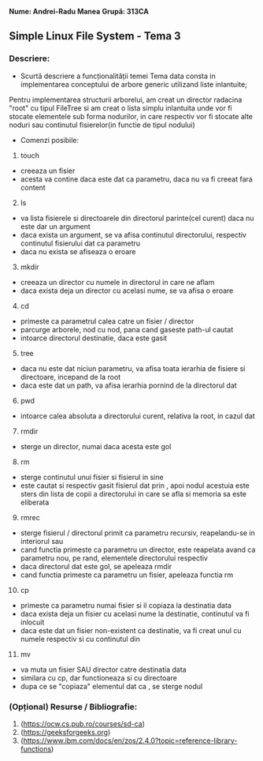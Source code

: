 **Nume: Andrei-Radu Manea**
**Grupă: 313CA**

## Simple Linux File System - Tema 3

### Descriere:

* Scurtă descriere a funcționalității temei
Tema data consta in implementarea conceptului de arbore generic utilizand liste inlantuite;

Pentru implementarea structurii arborelui, am creat un director 
radacina "root" cu tipul FileTree si am creat o lista simplu inlantuita
unde vor fi stocate elementele sub forma nodurilor, in care respectiv 
vor fi stocate alte noduri sau continutul fisierelor(in functie de tipul nodului)

* Comenzi posibile:

1. touch <filename> <filecontent>
 - creeaza un fisier
 - acesta va contine <filecontent> daca este dat ca parametru, daca nu va fi creeat fara content

2. ls <arg>
 - va lista fisierele si directoarele din directorul parinte(cel curent) daca nu este dar un argument
 - daca exista un argument, se va afisa continutul directorului, respectiv continutul fisierului dat ca parametru
 - daca nu exista <arg> se afiseaza o eroare

3. mkdir <dirname>
 - creeaza un director cu numele <dirname> in directorul in care ne aflam
 - daca exista deja un director cu acelasi nume, se va afisa o eroare

4. cd <path>
 - primeste ca parametrul calea catre un fisier / director
 - parcurge arborele, nod cu nod, pana cand gaseste path-ul cautat
 - intoarce directorul destinatie, daca este gasit

5. tree <path>
 - daca nu este dat niciun parametru, va afisa toata ierarhia de fisiere si directoare, incepand de la root
 - daca este dat un path, va afisa ierarhia pornind de la directorul dat

6. pwd
 - intoarce calea absoluta a directorului curent, relativa la root, in cazul dat

7. rmdir <dirname>
 - sterge un director, numai daca acesta este gol

8. rm <filename>
 - sterge continutul unui fisier si fisierul in sine
 - este cautat si respectiv gasit fisierul dat prin <filename>, apoi nodul acestuia este sters din lista de copii a directorului in care se afla si memoria sa este eliberata

9. rmrec <resourcename>
 - sterge fisierul / directorul primit ca parametru recursiv, reapelandu-se in interiorul sau
 - cand functia primeste ca parametru un director, este reapelata avand ca parametru nou, pe rand, elementele directorului respectiv
 - daca directorul dat este gol, se apeleaza rmdir
 - cand functia primeste ca parametru un fisier, apeleaza functia rm

10. cp <source> <destination>
 - primeste ca parametru numai fisier si il copiaza la destinatia data
 - daca exista deja un fisier cu acelasi nume la destinatie, continutul va fi inlocuit
 - daca este dat un fisier non-existent ca destinatie, va fi creat unul cu numele respectiv si cu continutul din <source>

11. mv <source> <destination>
 - va muta un fisier SAU director catre destinatia data
 - similara cu cp, dar functioneaza si cu directoare
 - dupa ce se "copiaza" elementul dat ca <source>, se sterge nodul <source>

### (Opțional) Resurse / Bibliografie:

1. (https://ocw.cs.pub.ro/courses/sd-ca)
2. (https://geeksforgeeks.org)
3. (https://www.ibm.com/docs/en/zos/2.4.0?topic=reference-library-functions)
